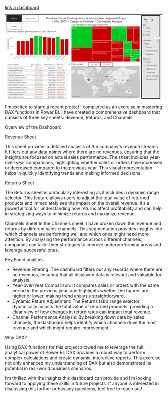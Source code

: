 [link a dashboard](https://app.powerbi.com/view?r=eyJrIjoiZDJhMWFkMDktODU1ZC00ZmZiLTk3NTYtZWUwMGYyM2ZjMDEwIiwidCI6ImZlNTVmYTkxLTI3NDQtNGRjMi04YWViLTNlODA3ZmY1ZjEwNiIsImMiOjR9)

![asd](Animation.gif)

I'm excited to share a recent project I completed as an exercise in mastering DAX functions in Power BI. I have created a comprehensive dashboard that consists of three key sheets: Revenue, Returns, and Channels.

Overview of the Dashboard

Revenue Sheet

This sheet provides a detailed analysis of the company's revenue streams. It filters out any data points where there are no revenues, ensuring that the insights are focused on actual sales performance. The sheet includes year-over-year comparisons, highlighting whether sales or orders have increased or decreased compared to the previous year. This visual representation helps in quickly identifying trends and making informed decisions.

Returns Sheet

The Returns sheet is particularly interesting as it includes a dynamic range selector. This feature allows users to adjust the total value of returned products and immediately see the impact on the overall revenue. It’s a powerful tool for understanding how returns affect profitability and can help in strategizing ways to minimize returns and maximize revenue.

Channels Sheet
In the Channels sheet, I have broken down the revenue and returns by different sales channels. This segmentation provides insights into which channels are performing well and which ones might need more attention. By analyzing the performance across different channels, companies can tailor their strategies to improve underperforming areas and leverage successful ones.

Key Functionalities
- Revenue Filtering: The dashboard filters out any records where there are no revenues, ensuring that all displayed data is relevant and valuable for analysis.
- Year-over-Year Comparison: It compares sales or orders with the same period in the previous year, and highlights whether the figures are higher or lower, making trend analysis straightforward.
- Dynamic Return Adjustment: The Returns tab’s range selector dynamically adjusts the total value of returned products, providing a clear view of how changes in return rates can impact total revenue.
- Channel Performance Analysis: By breaking down data by sales channels, the dashboard helps identify which channels drive the most revenue and which might require improvement.

Why DAX?

Using DAX functions for this project allowed me to leverage the full analytical power of Power BI. DAX provides a robust way to perform complex calculations and create dynamic, interactive reports. This exercise not only enhanced my understanding of DAX but also demonstrated its potential in real-world business scenarios.

I’m thrilled with the insights this dashboard can provide and I’m looking forward to applying these skills in future projects. If anyone is interested in discussing this further or has any questions, feel free to reach out!
